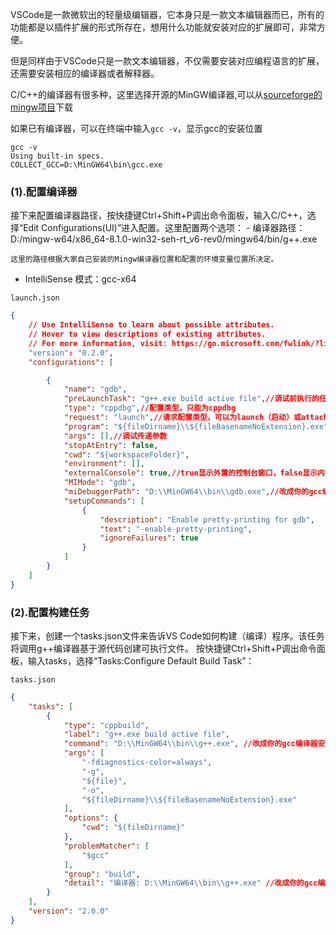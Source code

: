 VSCode是一款微软出的轻量级编辑器，它本身只是一款文本编辑器而已，所有的功能都是以插件扩展的形式所存在，想用什么功能就安装对应的扩展即可，非常方便。

但是同样由于VSCode只是一款文本编辑器，不仅需要安装对应编程语言的扩展，还需要安装相应的编译器或者解释器。

C/C++的编译器有很多种，这里选择开源的MinGW编译器,可以从[sourceforge的mingw项目](https://sourceforge.net/projects/mingw-w64/files/mingw-w64/mingw-w64-release/)下载

如果已有编译器，可以在终端中输入`gcc -v`，显示gcc的安装位置

```shell
gcc -v
Using built-in specs.
COLLECT_GCC=D:\MinGW64\bin\gcc.exe
```



### (1).配置编译器

接下来配置编译器路径，按快捷键Ctrl+Shift+P调出命令面板，输入C/C++，选择“Edit Configurations(UI)”进入配置。这里配置两个选项： - 编译器路径：D:/mingw-w64/x86_64-8.1.0-win32-seh-rt_v6-rev0/mingw64/bin/g++.exe

```text
这里的路径根据大家自己安装的Mingw编译器位置和配置的环境变量位置所决定。
```

- IntelliSense 模式：gcc-x64

`launch.json`

```json
{
    // Use IntelliSense to learn about possible attributes.
    // Hover to view descriptions of existing attributes.
    // For more information, visit: https://go.microsoft.com/fwlink/?linkid=830387
    "version": "0.2.0",
    "configurations": [

        {
            "name": "gdb",
            "preLaunchTask": "g++.exe build active file",//调试前执行的任务，就是之前配置的tasks.json中的label字段
            "type": "cppdbg",//配置类型，只能为cppdbg
            "request": "launch",//请求配置类型，可以为launch（启动）或attach（附加）
            "program": "${fileDirname}\\${fileBasenameNoExtension}.exe",//调试程序的路径名称
            "args": [],//调试传递参数
            "stopAtEntry": false,
            "cwd": "${workspaceFolder}",
            "environment": [],
            "externalConsole": true,//true显示外置的控制台窗口，false显示内置终端
            "MIMode": "gdb",
            "miDebuggerPath": "D:\\MinGW64\\bin\\gdb.exe",//改成你的gcc编译器安装位置
            "setupCommands": [
                {
                    "description": "Enable pretty-printing for gdb",
                    "text": "-enable-pretty-printing",
                    "ignoreFailures": true
                }
            ]
        }
    ]
}
```

### (2).配置构建任务

接下来，创建一个tasks.json文件来告诉VS Code如何构建（编译）程序。该任务将调用g++编译器基于源代码创建可执行文件。 按快捷键Ctrl+Shift+P调出命令面板，输入tasks，选择“Tasks:Configure Default Build Task”：

`tasks.json`

```json
{
    "tasks": [
        {
            "type": "cppbuild",
            "label": "g++.exe build active file",
            "command": "D:\\MinGW64\\bin\\g++.exe", //改成你的gcc编译器安装位置
            "args": [
                "-fdiagnostics-color=always",
                "-g",
                "${file}",
                "-o",
                "${fileDirname}\\${fileBasenameNoExtension}.exe"
            ],
            "options": {
                "cwd": "${fileDirname}"
            },
            "problemMatcher": [
                "$gcc"
            ],
            "group": "build",
            "detail": "编译器: D:\\MinGW64\\bin\\g++.exe" //改成你的gcc编译器安装位置
        }
    ],
    "version": "2.0.0"
}
```





